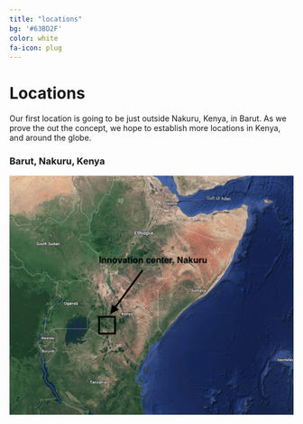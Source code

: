 ```yaml
---
title: "locations"
bg: '#63BD2F'
color: white
fa-icon: plug
---
```


# Locations


Our first location is going to be just outside Nakuru, Kenya, in Barut. As we prove the out the concept, we hope to establish more locations in Kenya, and around the globe.

### Barut, Nakuru, Kenya

![Map of Kenya innovation center](/img/nakuru.png)

